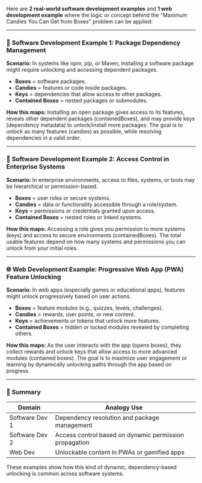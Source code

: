 Here are **2 real-world software development examples** and **1 web development example** where the logic or concept behind the "Maximum Candies You Can Get from Boxes" problem can be applied:

---

### 🧠 **Software Development Example 1: Package Dependency Management**

**Scenario:**
In systems like npm, pip, or Maven, installing a software package might require unlocking and accessing dependent packages.

* **Boxes** = software packages.
* **Candies** = features or code inside packages.
* **Keys** = dependencies that allow access to other packages.
* **Contained Boxes** = nested packages or submodules.

**How this maps:**
Installing an open package gives access to its features, reveals other dependent packages (containedBoxes), and may provide keys (dependency metadata) to unlock/install more packages. The goal is to unlock as many features (candies) as possible, while resolving dependencies in a valid order.

---

### 🧠 **Software Development Example 2: Access Control in Enterprise Systems**

**Scenario:**
In enterprise environments, access to files, systems, or tools may be hierarchical or permission-based.

* **Boxes** = user roles or secure systems.
* **Candies** = data or functionality accessible through a role/system.
* **Keys** = permissions or credentials granted upon access.
* **Contained Boxes** = nested roles or linked systems.

**How this maps:**
Accessing a role gives you permission to more systems (keys) and access to secure environments (containedBoxes). The total usable features depend on how many systems and permissions you can unlock from your initial roles.

---

### 🌐 **Web Development Example: Progressive Web App (PWA) Feature Unlocking**

**Scenario:**
In web apps (especially games or educational apps), features might unlock progressively based on user actions.

* **Boxes** = feature modules (e.g., quizzes, levels, challenges).
* **Candies** = rewards, user points, or new content.
* **Keys** = achievements or tokens that unlock more features.
* **Contained Boxes** = hidden or locked modules revealed by completing others.

**How this maps:**
As the user interacts with the app (opens boxes), they collect rewards and unlock keys that allow access to more advanced modules (contained boxes). The goal is to maximize user engagement or learning by dynamically unlocking paths through the app based on progress.

---

### 🧩 Summary

| Domain         | Analogy Use                                            |
| -------------- | ------------------------------------------------------ |
| Software Dev 1 | Dependency resolution and package management           |
| Software Dev 2 | Access control based on dynamic permission propagation |
| Web Dev        | Unlockable content in PWAs or gamified apps            |

These examples show how this kind of dynamic, dependency-based unlocking is common across software systems.
